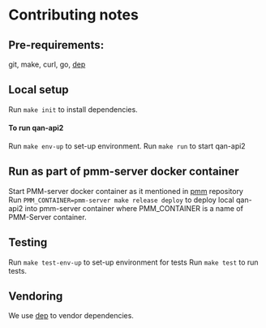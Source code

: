 # Contributing notes

## Pre-requirements: 
git, make, curl, go, [dep](https://github.com/golang/dep)

## Local setup  
Run `make init` to install dependencies.

#### To run qan-api2 
Run `make env-up` to set-up environment.
Run `make run` to start qan-api2

## Run as part of pmm-server docker container
Start PMM-server docker container as it mentioned in [pmm](https://github.com/percona/pmm) repository  
Run `PMM_CONTAINER=pmm-server make release deploy` to deploy local qan-api2 into pmm-server container
where PMM_CONTAINER is a name of PMM-Server container.

## Testing
Run `make test-env-up` to set-up environment for tests
Run `make test` to run tests. 

## Vendoring

We use [dep](https://github.com/golang/dep) to vendor dependencies.
